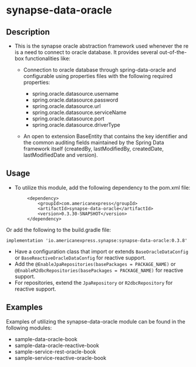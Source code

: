 # synapse-data-oracle

## Description

- This is the synapse oracle abstraction framework used whenever the re is a need to connect to
  oracle database. It provides several out-of-the-box functionalities like:

    - Connection to oracle database through spring-data-oracle and configurable
      using properties files with the following required properties:
       - spring.oracle.datasource.username
       - spring.oracle.datasource.password
       - spring.oracle.datasource.url
       - spring.oracle.datasource.serviceName
       - spring.oracle.datasource.port
       - spring.oracle.datasource.driverType

    - An open to extension BaseEntity that contains the key identifier and the common auditing fields maintained by the Spring Data framework itself (createdBy,
      lastModifiedBy, createdDate, lastModifiedDate and version).

## Usage
- To utilize this module, add the following dependency to the pom.xml file:
```
        <dependency>
            <groupId>com.americanexpress</groupId>
            <artifactId>synapse-data-oracle</artifactId>
            <version>0.3.30-SNAPSHOT</version>
        </dependency>
```
Or add the following to the build.gradle file:
```
implementation 'io.americanexpress.synapse:synapse-data-oracle:0.3.8'
```

- Have a configuration class that import or extends `BaseOracleDataConfig` or `BaseReactiveOracleDataConfig` for reactive support.
- Add the `@EnableJpaRepositories(basePackages = PACKAGE_NAME)` or `@EnableR2dbcRepositories(basePackages = PACKAGE_NAME)` for reactive support.
- For repositories, extend the `JpaRepository` or `R2dbcRepository` for reactive support.

## Examples
Examples of utilizing the synapse-data-oracle module can be found in the following modules:
- sample-data-oracle-book
- sample-data-oracle-reactive-book
- sample-service-rest-oracle-book
- sample-service-reactive-oracle-book
